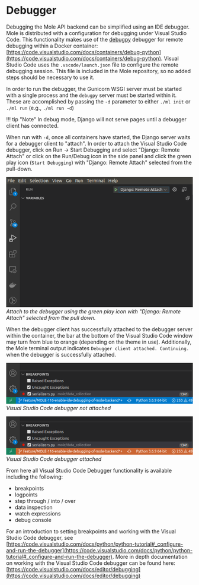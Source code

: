 # **Debugger**

Debugging the Mole API backend can be simplified using an IDE debugger. Mole is distributed with a configuration for debugging under Visual Studio Code. This functionality makes use of the [debugpy](https://github.com/microsoft/debugpy) debugger for remote debugging within a Docker container: [https://code.visualstudio.com/docs/containers/debug-python](https://code.visualstudio.com/docs/containers/debug-python). Visual Studio Code uses the `.vscode/launch.json` file to configure the remote debugging session. This file is included in the Mole repository, so no added steps should be necessary to use it.

In order to run the debugger, the Gunicorn WSGI server must be started with a single process and the `debugpy` server must be started within it. These are accomplished by passing the `-d` parameter to either `./ml init` or `./ml run` (e.g., `./ml run -d`)

!!! tip "Note"
    In debug mode, Django will not serve pages until a debugger client has connected.

When run with `-d`, once all containers have started, the Django server waits for a debugger client to "attach". In order to attach the Visual Studio Code debugger, click on Run -> Start Debugging and select "Django: Remote Attach" or click on the Run/Debug icon in the side panel and click the green play icon (`Start Debugging`) with "Django: Remote Attach" selected from the pull-down.

![](figures/VSCode_Debug_Mole.png)
*Attach to the debugger using the green play icon with "Django: Remote Attach" selected from the pull down.*

When the debugger client has successfully attached to the debugger server within the container, the bar at the bottom of the Visual Studio Code window may turn from blue to orange (depending on the theme in use). Additionally, the Mole terminal output indicates `Debugger client attached. Continuing.` when the debugger is successfully attached.

![](figures/VSCode_Debug_Mole_Unattached.png)
*Visual Studio Code debugger not attached*

![](figures/VSCode_Debug_Mole_Attached.png)
*Visual Studio Code debugger attached*

From here all Visual Studio Code Debugger functionality is available including the following:

* breakpoints
* logpoints
* step through / into / over
* data inspection
* watch expressions
* debug console
  
For an introduction to setting breakpoints and working with the Visual Studio Code debugger, see [https://code.visualstudio.com/docs/python/python-tutorial#_configure-and-run-the-debugger](https://code.visualstudio.com/docs/python/python-tutorial#_configure-and-run-the-debugger). More in depth documentation on working with the Visual Studio Code debugger can be found here: [https://code.visualstudio.com/docs/editor/debugging](https://code.visualstudio.com/docs/editor/debugging)